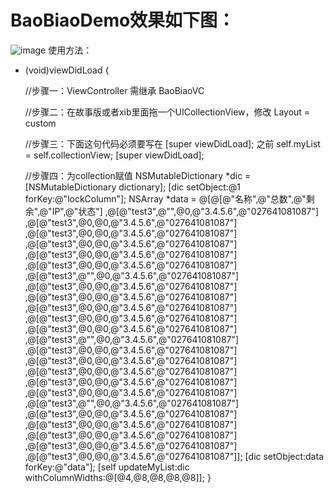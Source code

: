 # BaoBiaoDemo效果如下图：
![image](https://github.com/LibraYuXin/BaoBiaoDemo/master/baobiao.gif)
使用方法：
- (void)viewDidLoad {
    
    //步骤一：ViewController 需继承 BaoBiaoVC
    
    //步骤二：在故事版或者xib里面拖一个UICollectionView，修改 Layout = custom
    
    //步骤三：下面这句代码必须要写在 [super viewDidLoad]; 之前
    self.myList = self.collectionView;
    [super viewDidLoad];
    
    //步骤四：为collection赋值
    NSMutableDictionary *dic = [NSMutableDictionary dictionary];
    [dic setObject:@1 forKey:@"lockColumn"];
    NSArray *data = @[@[@"名称",@"总数",@"剩余",@"IP",@"状态"]
                      ,@[@"test3",@"",@0,@"3.4.5.6",@"027641081087"]
                      ,@[@"test3",@0,@0,@"3.4.5.6",@"027641081087"]
                      ,@[@"test3",@0,@0,@"3.4.5.6",@"027641081087"]
                      ,@[@"test3",@0,@0,@"3.4.5.6",@"027641081087"]
                      ,@[@"test3",@0,@0,@"3.4.5.6",@"027641081087"]
                      ,@[@"test3",@0,@0,@"3.4.5.6",@"027641081087"]
                      ,@[@"test3",@"",@0,@"3.4.5.6",@"027641081087"]
                      ,@[@"test3",@0,@0,@"3.4.5.6",@"027641081087"]
                      ,@[@"test3",@0,@0,@"3.4.5.6",@"027641081087"]
                      ,@[@"test3",@0,@0,@"3.4.5.6",@"027641081087"]
                      ,@[@"test3",@0,@0,@"3.4.5.6",@"027641081087"]
                      ,@[@"test3",@0,@0,@"3.4.5.6",@"027641081087"]
                      ,@[@"test3",@"",@0,@"3.4.5.6",@"027641081087"]
                      ,@[@"test3",@0,@0,@"3.4.5.6",@"027641081087"]
                      ,@[@"test3",@0,@0,@"3.4.5.6",@"027641081087"]
                      ,@[@"test3",@0,@0,@"3.4.5.6",@"027641081087"]
                      ,@[@"test3",@0,@0,@"3.4.5.6",@"027641081087"]
                      ,@[@"test3",@0,@0,@"3.4.5.6",@"027641081087"]
                      ,@[@"test3",@"",@0,@"3.4.5.6",@"027641081087"]
                      ,@[@"test3",@0,@0,@"3.4.5.6",@"027641081087"]
                      ,@[@"test3",@0,@0,@"3.4.5.6",@"027641081087"]
                      ,@[@"test3",@0,@0,@"3.4.5.6",@"027641081087"]
                      ,@[@"test3",@0,@0,@"3.4.5.6",@"027641081087"]
                      ,@[@"test3",@0,@0,@"3.4.5.6",@"027641081087"]];
    [dic setObject:data forKey:@"data"];
    [self updateMyList:dic withColumnWidths:@[@4,@8,@8,@8,@8]];
}
